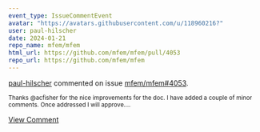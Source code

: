 ```yaml
---
event_type: IssueCommentEvent
avatar: "https://avatars.githubusercontent.com/u/118960216?"
user: paul-hilscher
date: 2024-01-21
repo_name: mfem/mfem
html_url: https://github.com/mfem/mfem/pull/4053
repo_url: https://github.com/mfem/mfem
---
```


<a href='https://github.com/paul-hilscher' target='_blank'>paul-hilscher</a> commented on issue <a href='https://github.com/mfem/mfem/pull/4053' target='_blank'>mfem/mfem#4053</a>.

<small>Thanks @acfisher for the nice improvements for the doc. I have added a couple of minor comments. Once addressed I will approve....</small>

<a href='https://github.com/mfem/mfem/pull/4053' target='_blank'>View Comment</a>